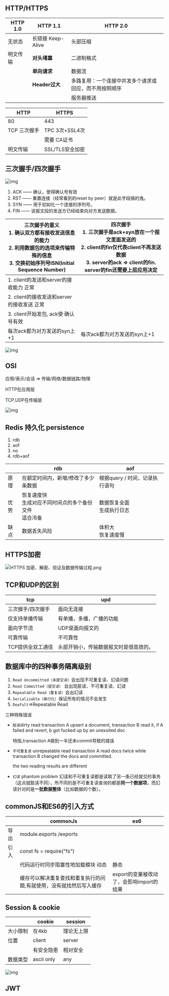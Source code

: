 ## HTTP/HTTPS

| HTTP 1.0 | HTTP 1.1          | HTTP 2.0                                               |
| -------- | ----------------- | ------------------------------------------------------ |
| 无状态   | 长链接 Keep-Alive | 头部压缩                                               |
| 明文传输 | **对头堵塞**      | 二进制格式                                             |
|          | **单向请求**      | 数据流                                                 |
|          | **Header过大**    | 多路复用：一个连接中并发多个请求或回应，而不用按照顺序 |
|          |                   | 服务器推送                                             |

| HTTP         | HTTPS           |
| ------------ | --------------- |
| 80           | 443             |
| TCP 三次握手 | TPC 3次+SSL4次  |
|              | 需要 CA证书     |
| 明文传输     | SSL/TLS安全加密 |



## 三次握手/四次握手

![img](../assets/http-connection.jpeg)

1. ACK —— 确认，使得确认号有效 
2. RST —— 重置连接（经常看到的reset by peer）就是此字段搞的鬼。
3.  SYN —— 用于初如化一个连接的序列号。
4.  FIN —— 该报文段的发送方已经结束向对方发送数据。

| 三次握手的意义<br/>1. 确认双方都有接收发送信息的能力<br/>2. 利用数据包的选项来传输特殊的信息<br/> 3. 交换初始序列号ISN(Initial Sequence Number) | 四次握手<br>1. 三次握手是ack+syn放在一个报文里面发送的<br>2. client的fin仅代表client不再发送数据<br>3. server的ack => client的fin. server的fin还需要上层应用决定 |
| ------------------------------------------------------------ | ------------------------------------------------------------ |
| 1. client的发送和server的接收能力 正常                       |                                                              |
| 2. client的接收发送和server的接收发送 正常                   |                                                              |
| 3. client开始发包, ack使 确认号有效                          |                                                              |
| 每次ack都为对方发送的syn上+1                                 | 每次ack都为对方发送的syn上+1                                 |



![img](../assets/syn.jpeg)

## OSI

应用/表示/会话 => 传输/网络/数据链路/物理

HTTP在应用层 

TCP,UDP在传输层

![img](https://image.fundebug.com/2019-03-21-01.png)

## Redis 持久化 persistence

1. rdb
2. aof
3. no
4. rdb+aof

|      | rdb                                                        | aof                            |
| ---- | ---------------------------------------------------------- | ------------------------------ |
| 原理 | 在额定时间内，新增/修改了多少条数据                        | 根据query / 时间，记录执行语句 |
| 优势 | 恢复速度快<br>生成对应不同时间点的多个备份文件<br>适合冷备 | 数据恢复全面<br>生成执行日志   |
| 缺点 | 数据丢失风险                                               | 体积大<br>恢复速度慢           |

## HTTPS加密

![HTTPS 加密、解密、验证及数据传输过程.png](../assets/osi-general.png)

## TCP和UDP的区别

| tcp               | upd                                    |
| ----------------- | -------------------------------------- |
| 三次握手/四次握手 | 面向无连接                             |
| 仅支持单播传输    | 有单播，多播，广播的功能               |
| 面向字节流        | UDP是面向报文的                        |
| 可靠传输          | 不可靠性                               |
| TCP提供全双工通信 | 头部开销小，传输数据报文时是很高效的。 |



## 数据库中的四种事务隔离级别

1. `Read Uncommitted（未提交读）`会出现不可重复读、幻读问题
2. `Read Committed（提交读）` 会出现脏读、不可重复读、幻读
3. `Repeatable Read（重复读）`会出幻读
4. `Serializable（串行化）`保证所有的情况不会发生
5. `Deafult`=>Repeatable Read

三种特殊错误

- `脏读`dirty read 
  transaction A upsert a document, transaction B read it, if A failed and revert, b got fucked up by an unexsited doc

  特指,transaction A做到一半还未commit导致的错误

- `不可重复读` unrepeatable read
  transaction A read docs twice while transaction B changed the docs and committed.

  the two reading results are different

- `幻读` phantom problem
  幻读和不可重复读都是读取了另一条已经提交的事务（这点就脏读不同），所不同的是不可重复读查询的都是**同一个数据项**，而幻读针对的是**一批数据整体**（比如数据的个数）。

## commonJS和ES6的引入方式

|      | commonJs                                                     | es6                                      |
| ---- | ------------------------------------------------------------ | ---------------------------------------- |
| 导出 | module.exports /exports                                      |                                          |
| 引入 | const fs = require("fs")                                     |                                          |
|      | 代码运行时同步阻塞性地加载模块 动态                          | 静态                                     |
|      | 缓存可以解决重复查找和重复执行的问题,有就使用，没有就找然后写入缓存 | export的变量被改动了，会影响import的结果 |



## Session & cookie

|          | cookie     | session    |
| -------- | ---------- | ---------- |
| 大小限制 | 在4kb      | 理论无上限 |
| 位置     | client     | server     |
|          | 有安全隐患 | 相对安全   |
| 数据类型 | ascii only | any        |

![img](../assets/cookie.png)

## JWT

